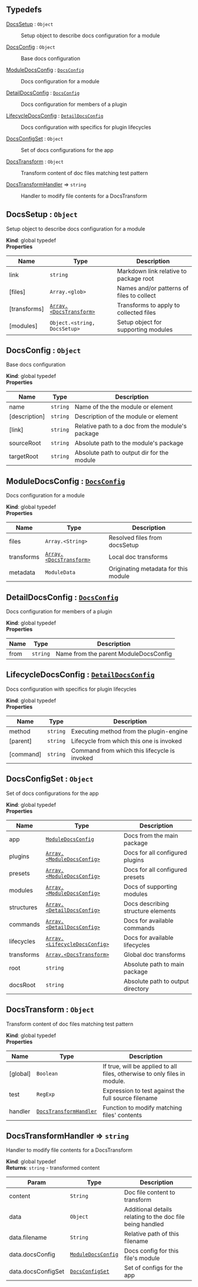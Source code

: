 ## Typedefs

<dl>
<dt><a href="#DocsSetup">DocsSetup</a> : <code>Object</code></dt>
<dd><p>Setup object to describe docs configuration for a module</p>
</dd>
<dt><a href="#DocsConfig">DocsConfig</a> : <code>Object</code></dt>
<dd><p>Base docs configuration</p>
</dd>
<dt><a href="#ModuleDocsConfig">ModuleDocsConfig</a> : <code><a href="#DocsConfig">DocsConfig</a></code></dt>
<dd><p>Docs configuration for a module</p>
</dd>
<dt><a href="#DetailDocsConfig">DetailDocsConfig</a> : <code><a href="#DocsConfig">DocsConfig</a></code></dt>
<dd><p>Docs configuration for members of a plugin</p>
</dd>
<dt><a href="#LifecycleDocsConfig">LifecycleDocsConfig</a> : <code><a href="#DetailDocsConfig">DetailDocsConfig</a></code></dt>
<dd><p>Docs configuration with specifics for plugin lifecycles</p>
</dd>
<dt><a href="#DocsConfigSet">DocsConfigSet</a> : <code>Object</code></dt>
<dd><p>Set of docs configurations for the app</p>
</dd>
<dt><a href="#DocsTransform">DocsTransform</a> : <code>Object</code></dt>
<dd><p>Transform content of doc files matching test pattern</p>
</dd>
<dt><a href="#DocsTransformHandler">DocsTransformHandler</a> ⇒ <code>string</code></dt>
<dd><p>Handler to modify file contents for a DocsTransform</p>
</dd>
</dl>

<a name="DocsSetup"></a>

## DocsSetup : <code>Object</code>
Setup object to describe docs configuration for a module

**Kind**: global typedef  
**Properties**

| Name | Type | Description |
| --- | --- | --- |
| link | <code>string</code> | Markdown link relative to package root |
| [files] | <code>Array.&lt;glob&gt;</code> | Names and/or patterns of files to collect |
| [transforms] | [<code>Array.&lt;DocsTransform&gt;</code>](#DocsTransform) | Transforms to apply to collected files |
| [modules] | <code>Object.&lt;string, DocsSetup&gt;</code> | Setup object for supporting modules |

<a name="DocsConfig"></a>

## DocsConfig : <code>Object</code>
Base docs configuration

**Kind**: global typedef  
**Properties**

| Name | Type | Description |
| --- | --- | --- |
| name | <code>string</code> | Name of the the module or element |
| [description] | <code>string</code> | Description of the module or element |
| [link] | <code>string</code> | Relative path to a doc from the module's package |
| sourceRoot | <code>string</code> | Absolute path to the module's package |
| targetRoot | <code>string</code> | Absolute path to output dir for the module |

<a name="ModuleDocsConfig"></a>

## ModuleDocsConfig : [<code>DocsConfig</code>](#DocsConfig)
Docs configuration for a module

**Kind**: global typedef  
**Properties**

| Name | Type | Description |
| --- | --- | --- |
| files | <code>Array.&lt;String&gt;</code> | Resolved files from docsSetup |
| transforms | [<code>Array.&lt;DocsTransform&gt;</code>](#DocsTransform) | Local doc transforms |
| metadata | <code>ModuleData</code> | Originating metadata for this module |

<a name="DetailDocsConfig"></a>

## DetailDocsConfig : [<code>DocsConfig</code>](#DocsConfig)
Docs configuration for members of a plugin

**Kind**: global typedef  
**Properties**

| Name | Type | Description |
| --- | --- | --- |
| from | <code>string</code> | Name from the parent ModuleDocsConfig |

<a name="LifecycleDocsConfig"></a>

## LifecycleDocsConfig : [<code>DetailDocsConfig</code>](#DetailDocsConfig)
Docs configuration with specifics for plugin lifecycles

**Kind**: global typedef  
**Properties**

| Name | Type | Description |
| --- | --- | --- |
| method | <code>string</code> | Executing method from the plugin-engine |
| [parent] | <code>string</code> | Lifecycle from which this one is invoked |
| [command] | <code>string</code> | Command from which this lifecycle is invoked |

<a name="DocsConfigSet"></a>

## DocsConfigSet : <code>Object</code>
Set of docs configurations for the app

**Kind**: global typedef  
**Properties**

| Name | Type | Description |
| --- | --- | --- |
| app | [<code>ModuleDocsConfig</code>](#ModuleDocsConfig) | Docs from the main package |
| plugins | [<code>Array.&lt;ModuleDocsConfig&gt;</code>](#ModuleDocsConfig) | Docs for all configured plugins |
| presets | [<code>Array.&lt;ModuleDocsConfig&gt;</code>](#ModuleDocsConfig) | Docs for all configured presets |
| modules | [<code>Array.&lt;ModuleDocsConfig&gt;</code>](#ModuleDocsConfig) | Docs of supporting modules |
| structures | [<code>Array.&lt;DetailDocsConfig&gt;</code>](#DetailDocsConfig) | Docs describing structure elements |
| commands | [<code>Array.&lt;DetailDocsConfig&gt;</code>](#DetailDocsConfig) | Docs for available commands |
| lifecycles | [<code>Array.&lt;LifecycleDocsConfig&gt;</code>](#LifecycleDocsConfig) | Docs for available lifecycles |
| transforms | [<code>Array.&lt;DocsTransform&gt;</code>](#DocsTransform) | Global doc transforms |
| root | <code>string</code> | Absolute path to main package |
| docsRoot | <code>string</code> | Absolute path to output directory |

<a name="DocsTransform"></a>

## DocsTransform : <code>Object</code>
Transform content of doc files matching test pattern

**Kind**: global typedef  
**Properties**

| Name | Type | Description |
| --- | --- | --- |
| [global] | <code>Boolean</code> | If true, will be applied to all files, otherwise to only files in module. |
| test | <code>RegExp</code> | Expression to test against the full source filename |
| handler | [<code>DocsTransformHandler</code>](#DocsTransformHandler) | Function to modify matching files' contents |

<a name="DocsTransformHandler"></a>

## DocsTransformHandler ⇒ <code>string</code>
Handler to modify file contents for a DocsTransform

**Kind**: global typedef  
**Returns**: <code>string</code> - transformed content  

| Param | Type | Description |
| --- | --- | --- |
| content | <code>String</code> | Doc file content to transform |
| data | <code>Object</code> | Additional details relating to the doc file being handled |
| data.filename | <code>String</code> | Relative path of this filename |
| data.docsConfig | [<code>ModuleDocsConfig</code>](#ModuleDocsConfig) | Docs config for this file's module |
| data.docsConfigSet | [<code>DocsConfigSet</code>](#DocsConfigSet) | Set of configs for the app |

